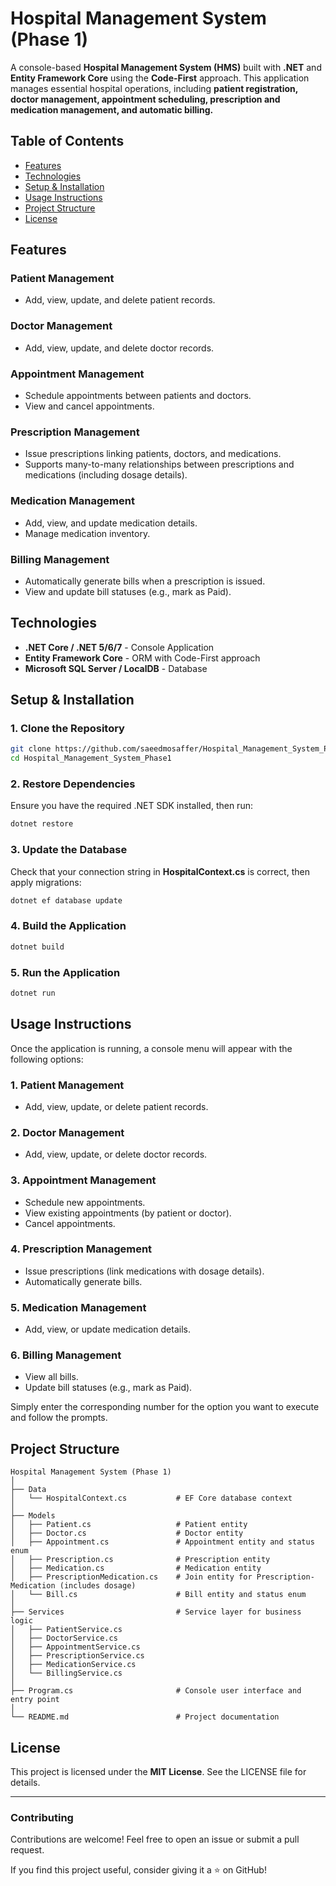 # Hospital Management System (Phase 1)

A console-based **Hospital Management System (HMS)** built with **.NET** and **Entity Framework Core** using the **Code-First** approach. This application manages essential hospital operations, including **patient registration, doctor management, appointment scheduling, prescription and medication management, and automatic billing.**

## Table of Contents

- [Features](#features)
- [Technologies](#technologies)
- [Setup & Installation](#setup--installation)
- [Usage Instructions](#usage-instructions)
- [Project Structure](#project-structure)
- [License](#license)

## Features

### **Patient Management**
- Add, view, update, and delete patient records.

### **Doctor Management**
- Add, view, update, and delete doctor records.

### **Appointment Management**
- Schedule appointments between patients and doctors.
- View and cancel appointments.

### **Prescription Management**
- Issue prescriptions linking patients, doctors, and medications.
- Supports many-to-many relationships between prescriptions and medications (including dosage details).

### **Medication Management**
- Add, view, and update medication details.
- Manage medication inventory.

### **Billing Management**
- Automatically generate bills when a prescription is issued.
- View and update bill statuses (e.g., mark as Paid).

## Technologies

- **.NET Core / .NET 5/6/7** - Console Application
- **Entity Framework Core** - ORM with Code-First approach
- **Microsoft SQL Server / LocalDB** - Database

## Setup & Installation

### **1. Clone the Repository**

```bash
git clone https://github.com/saeedmosaffer/Hospital_Management_System_Phase1.git
cd Hospital_Management_System_Phase1
```

### **2. Restore Dependencies**
Ensure you have the required .NET SDK installed, then run:

```bash
dotnet restore
```

### **3. Update the Database**
Check that your connection string in **HospitalContext.cs** is correct, then apply migrations:

```bash
dotnet ef database update
```

### **4. Build the Application**

```bash
dotnet build
```

### **5. Run the Application**

```bash
dotnet run
```

## Usage Instructions

Once the application is running, a console menu will appear with the following options:

### **1. Patient Management**
- Add, view, update, or delete patient records.

### **2. Doctor Management**
- Add, view, update, or delete doctor records.

### **3. Appointment Management**
- Schedule new appointments.
- View existing appointments (by patient or doctor).
- Cancel appointments.

### **4. Prescription Management**
- Issue prescriptions (link medications with dosage details).
- Automatically generate bills.

### **5. Medication Management**
- Add, view, or update medication details.

### **6. Billing Management**
- View all bills.
- Update bill statuses (e.g., mark as Paid).

Simply enter the corresponding number for the option you want to execute and follow the prompts.

## Project Structure

```
Hospital Management System (Phase 1)
│
├── Data
│   └── HospitalContext.cs           # EF Core database context
│
├── Models
│   ├── Patient.cs                   # Patient entity
│   ├── Doctor.cs                    # Doctor entity
│   ├── Appointment.cs               # Appointment entity and status enum
│   ├── Prescription.cs              # Prescription entity
│   ├── Medication.cs                # Medication entity
│   ├── PrescriptionMedication.cs    # Join entity for Prescription-Medication (includes dosage)
│   └── Bill.cs                      # Bill entity and status enum
│
├── Services                         # Service layer for business logic
│   ├── PatientService.cs
│   ├── DoctorService.cs
│   ├── AppointmentService.cs
│   ├── PrescriptionService.cs
│   ├── MedicationService.cs
│   └── BillingService.cs
│
├── Program.cs                       # Console user interface and entry point
│
└── README.md                        # Project documentation
```

## License

This project is licensed under the **MIT License**. See the LICENSE file for details.

---
### **Contributing**
Contributions are welcome! Feel free to open an issue or submit a pull request.

If you find this project useful, consider giving it a ⭐ on GitHub!
